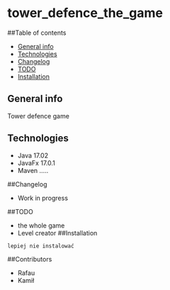 # tower_defence_the_game

##Table of contents
* [General info](#general-info)
* [Technologies](#technologies)
* [Changelog](#changelog)  
* [TODO](#todo)
* [Installation](#installation)

## General info
Tower defence game

## Technologies
* Java 17.02
* JavaFx 17.0.1
* Maven .....

##Changelog
* Work in progress 

##TODO
* the whole game
* Level creator
##Installation
```
lepiej nie instalować
```
##Contributors
* Rafau
* Kamił